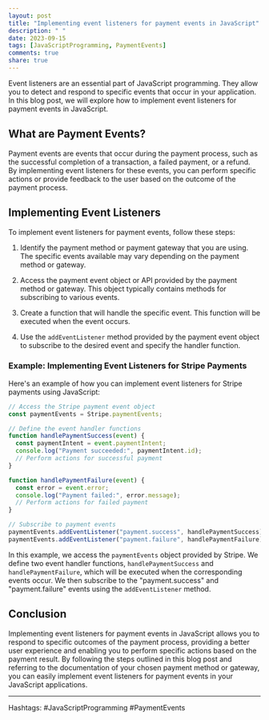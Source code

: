 ```yaml
---
layout: post
title: "Implementing event listeners for payment events in JavaScript"
description: " "
date: 2023-09-15
tags: [JavaScriptProgramming, PaymentEvents]
comments: true
share: true
---
```


Event listeners are an essential part of JavaScript programming. They allow you to detect and respond to specific events that occur in your application. In this blog post, we will explore how to implement event listeners for payment events in JavaScript.

## What are Payment Events?

Payment events are events that occur during the payment process, such as the successful completion of a transaction, a failed payment, or a refund. By implementing event listeners for these events, you can perform specific actions or provide feedback to the user based on the outcome of the payment process.

## Implementing Event Listeners

To implement event listeners for payment events, follow these steps:

1. Identify the payment method or payment gateway that you are using. The specific events available may vary depending on the payment method or gateway.

2. Access the payment event object or API provided by the payment method or gateway. This object typically contains methods for subscribing to various events.

3. Create a function that will handle the specific event. This function will be executed when the event occurs.

4. Use the `addEventListener` method provided by the payment event object to subscribe to the desired event and specify the handler function.

### Example: Implementing Event Listeners for Stripe Payments

Here's an example of how you can implement event listeners for Stripe payments using JavaScript:

```javascript
// Access the Stripe payment event object
const paymentEvents = Stripe.paymentEvents;

// Define the event handler functions
function handlePaymentSuccess(event) {
  const paymentIntent = event.paymentIntent;
  console.log("Payment succeeded:", paymentIntent.id);
  // Perform actions for successful payment
}

function handlePaymentFailure(event) {
  const error = event.error;
  console.log("Payment failed:", error.message);
  // Perform actions for failed payment
}

// Subscribe to payment events
paymentEvents.addEventListener("payment.success", handlePaymentSuccess);
paymentEvents.addEventListener("payment.failure", handlePaymentFailure);
```

In this example, we access the `paymentEvents` object provided by Stripe. We define two event handler functions, `handlePaymentSuccess` and `handlePaymentFailure`, which will be executed when the corresponding events occur. We then subscribe to the "payment.success" and "payment.failure" events using the `addEventListener` method.

## Conclusion

Implementing event listeners for payment events in JavaScript allows you to respond to specific outcomes of the payment process, providing a better user experience and enabling you to perform specific actions based on the payment result. By following the steps outlined in this blog post and referring to the documentation of your chosen payment method or gateway, you can easily implement event listeners for payment events in your JavaScript applications.

---

Hashtags: #JavaScriptProgramming #PaymentEvents